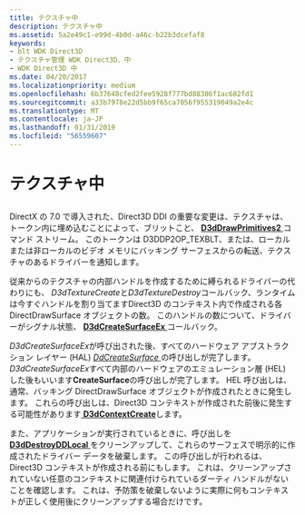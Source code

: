 ```yaml
---
title: テクスチャ中
description: テクスチャ中
ms.assetid: 5a2e49c1-e99d-4b0d-a46c-b22b3dcefaf8
keywords:
- blt WDK Direct3D
- テクスチャ管理 WDK Direct3D、中
- WDK Direct3D 中
ms.date: 04/20/2017
ms.localizationpriority: medium
ms.openlocfilehash: 6b37648cfed2fee5928f777bd88386f1ac682fd1
ms.sourcegitcommit: a33b7978e22d5bb9f65ca7056f955319049a2e4c
ms.translationtype: MT
ms.contentlocale: ja-JP
ms.lasthandoff: 01/31/2019
ms.locfileid: "56559607"
---
```

# <a name="texture-blitting"></a>テクスチャ中


## <span id="ddk_texture_blitting_gg"></span><span id="DDK_TEXTURE_BLITTING_GG"></span>


DirectX の 7.0 で導入された、Direct3D DDI の重要な変更は、テクスチャは、トークン内に埋め込むことによって、ブリットこと、 [ **D3dDrawPrimitives2** ](https://msdn.microsoft.com/library/windows/hardware/ff544704)コマンド ストリーム。 このトークンは D3DDP2OP\_TEXBLT、または、ローカルまたは非ローカルのビデオ メモリにバッキング サーフェスからの転送、テクスチャのあるドライバーを通知します。

従来からのテクスチャの内部ハンドルを作成するために縛られるドライバーの代わりにも、 *D3dTextureCreate*と*D3dTextureDestroy*コールバック、ランタイムは今すぐハンドルを割り当てますDirect3D のコンテキスト内で作成される各 DirectDrawSurface オブジェクトの数。 このハンドルの数について、ドライバーがシグナル状態、 [ **D3dCreateSurfaceEx** ](https://msdn.microsoft.com/library/windows/hardware/ff542840)コールバック。

*D3dCreateSurfaceEx*が呼び出された後、すべてのハードウェア アブストラクション レイヤー (HAL) [ *DdCreateSurface* ](https://msdn.microsoft.com/library/windows/hardware/ff549263)の呼び出しが完了します。 *D3dCreateSurfaceEx*すべて内部のハードウェアのエミュレーション層 (HEL) した後もいいます**CreateSurface**の呼び出しが完了します。 HEL 呼び出しは、通常、バッキング DirectDrawSurface オブジェクトが作成されたときに発生します。 これらの呼び出しは、Direct3D コンテキストが作成された前後に発生する可能性があります[ **D3dContextCreate**](https://msdn.microsoft.com/library/windows/hardware/ff542178)します。

また、アプリケーションが実行されているときに、呼び出しを[ **D3dDestroyDDLocal** ](https://msdn.microsoft.com/library/windows/hardware/ff544685)をクリーンアップして、これらのサーフェスで明示的に作成されたドライバー データを破棄します。 この呼び出しが行われるは、Direct3D コンテキストが作成される前にもします。 これは、クリーンアップされていない任意のコンテキストに関連付けられているダーティ ハンドルがないことを確認します。 これは、予防策を破棄しないように実際に何もコンテキストが正しく使用後にクリーンアップする場合だけです。

 

 





